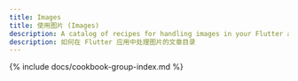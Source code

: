 ```yaml
---
title: Images
title: 使用图片 (Images)
description: A catalog of recipes for handling images in your Flutter app.
description: 如何在 Flutter 应用中处理图片的文章目录
---
```


{% include docs/cookbook-group-index.md %}
